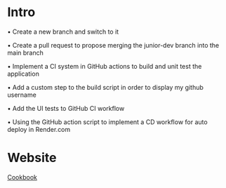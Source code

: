 <h1>Intro</h1>
<p>• Create a new branch and switch to it<p>
<p>• Create a pull request to propose merging the junior-dev branch into the main branch</p>
<p>• Implement a CI system in GitHub actions to build and unit test the application</p>
<p>• Add a custom step to the build script in order to display my github username</p>
<p>• Add the UI tests to GitHub CI workflow</p>
<p>• Using the GitHub action script to implement a CD workflow for auto deploy in Render.com</p>

<h1>Website</h1>
<a href="https://implementing-ci-cd-training.onrender.com">Cookbook</a>
